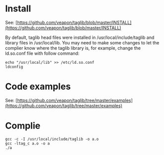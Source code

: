 # Install
See: [https://github.com/veapon/taglib/blob/master/INSTALL](https://github.com/veapon/taglib/blob/master/INSTALL)

By default, taglib head files were installed in /usr/local/include/taglib and library files in /usr/local/lib.
You may need to make some changes to let the complier know where the taglib library is, for example, change the ld.so.conf file with follow command:

	echo "/usr/local/lib" >> /etc/ld.so.conf
	ldconfig

# Code examples
See: [https://github.com/veapon/taglib/tree/master/examples](https://github.com/veapon/taglib/tree/master/examples)

# Complie 
	gcc -c -I /usr/local/include/taglib -o a.o
	gcc -ltag_c a.o -o a
	./a